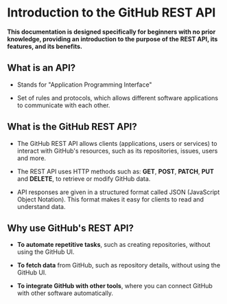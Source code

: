 # Introduction to the GitHub REST API

**This documentation is designed specifically for beginners with no prior knowledge, providing an introduction to the purpose of the REST API, its features, and its benefits.**

 

## What is an API?

* Stands for "Application Programming Interface"

* Set of rules and protocols, which allows different software applications to communicate with each other.


## What is the GitHub REST API?

* The GitHub REST API allows clients (applications, users or services) to interact with GitHub's resources, such as its repositories, issues, users and more.

* The REST API uses HTTP methods such as: **GET**, **POST**, **PATCH**, **PUT** and **DELETE**, to retrieve or modify GitHub data.

* API responses are given in a structured format called JSON (JavaScript Object Notation). This format makes it easy for clients to read and understand data.


## Why use GitHub's REST API?

* **To automate repetitive tasks**, such as creating repositories, without using the GitHub UI.

* **To fetch data** from GitHub, such as repository details, without using the GitHub UI.

* **To integrate GitHub with other tools**, where you can connect GitHub with other software automatically.